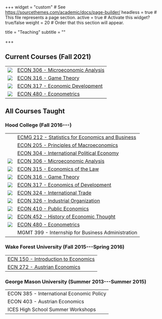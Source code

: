+++
widget = "custom"  # See https://sourcethemes.com/academic/docs/page-builder/
headless = true  # This file represents a page section.
active = true  # Activate this widget? true/false
weight = 20  # Order that this section will appear.

title = "Teaching"
subtitle = ""

+++

## Current Courses (Fall 2021)

|    |     |
|:---:|:----|
| ![](https://ryansafner.com/img/micro_hex.png) | [ECON 306 - Microeconomic Analysis](http://microF21.classes.ryansafner.com) |
| ![](https://ryansafner.com/img/game_hex.png) | [ECON 316 - Game Theory](http://gameF21.classes.ryansafner.com) |
| ![](https://ryansafner.com/img/dev_hex.png) | [ECON 317 - Economic Development](http://devF21.classes.ryansafner.com) |
| ![](https://ryansafner.com/img/metrics_hex.png) | [ECON 480 - Econometrics](http://metricsF21.classes.ryansafner.com) |

## All Courses Taught

### Hood College (Fall 2016---)

|    |     |
|:---:|:----|
|     | [ECMG 212 - Statistics for Economics and Business](courses/ECMG-212) |
|     | [ECON 205 - Principles of Macroeconomics](courses/ECON-205) |
|     | [ECON 304 - International Political Economy](courses/ECON-304) |
| ![](https://ryansafner.com/img/micro_hex.png) | [ECON 306 - Microeconomic Analysis](http://microF20.classes.ryansafner.com) |
| ![](https://ryansafner.com/img/law_hex.png) | [ECON 315 - Economics of the Law](http://lawS21.classes.ryansafner.com) |
| ![](https://ryansafner.com/img/game_hex.png) | [ECON 316 - Game Theory](http://gameF21.classes.ryansafner.com) |
| ![](https://ryansafner.com/img/dev_hex.png) | [ECON 317 - Economics of Development](https://devf21.classes.ryansafner.com) |
| ![](https://ryansafner.com/img/trade_hex.png) | [ECON 324 - International Trade](http://tradeF20.classes.ryansafner.com) |
| ![](https://ryansafner.com/img/io_hex.png) | [ECON 326 - Industrial Organization](https://ios20.classes.ryansafner.com) |
| ![](https://ryansafner.com/img/public_hex.png) | [ECON 410 - Public Economics](https://publics20.classes.ryansafner.com) |
| ![](https://ryansafner.com/img/thought_hex.png) | [ECON 452 - History of Economic Thought](http://thoughtF20.classes.ryansafner.com) |
| ![](https://ryansafner.com/img/metrics_hex.png) | [ECON 480 - Econometrics](http://metricsF20.classes.ryansafner.com) |
|    | MGMT 399 - Internship for Business Administration |

### Wake Forest University (Fall 2015---Spring 2016)

|     |
|:----|
| [ECN 150 - Introduction to Economics](https://www.dropbox.com/s/w03rizmeov387tb/ECN_150C_Syllabus_Safner.pdf?dl=0) |
| [ECN 272 - Austrian Economics](https://www.dropbox.com/s/f1ddw84rggv7zod/Austrian_Economics_Syllabus.pdf?dl=0) |

### George Mason University (Summer 2013---Summer 2015)

|     |
|:----|
| ECON 385 - International Economic Policy |
| ECON 403 - Austrian Economics |
| ICES High School Summer Workshops |
